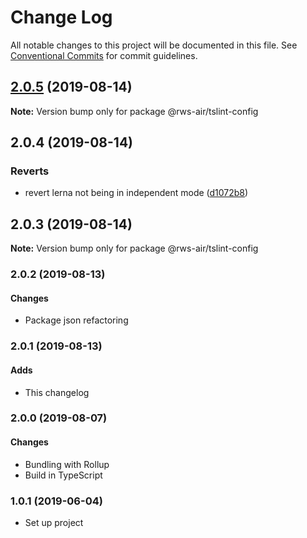 # Change Log

All notable changes to this project will be documented in this file.
See [Conventional Commits](https://conventionalcommits.org) for commit guidelines.

## [2.0.5](https://github.com/rws-nl/air-node-packages/compare/@rws-air/tslint-config@2.0.4...@rws-air/tslint-config@2.0.5) (2019-08-14)

**Note:** Version bump only for package @rws-air/tslint-config





## 2.0.4 (2019-08-14)

### Reverts

* revert lerna not being in independent mode ([d1072b8](https://github.com/rws-nl/air-node-packages/commit/d1072b8))

## 2.0.3 (2019-08-14)

**Note:** Version bump only for package @rws-air/tslint-config

### 2.0.2 (2019-08-13)

#### Changes
- Package json refactoring

### 2.0.1 (2019-08-13)

#### Adds
- This changelog

### 2.0.0 (2019-08-07)

#### Changes
- Bundling with Rollup
- Build in TypeScript

### 1.0.1 (2019-06-04)
- Set up project
